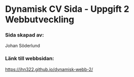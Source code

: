 # Dynamisk CV Sida - Uppgift 2 Webbutveckling

### Sida skapad av:

Johan Söderlund

### Länk till webbsidan:

https://jhn322.github.io/dynamisk-webb-2/

<!-- Remove classes for work and school in cv.css as they are depricated -->
<!-- Add more description to readme about this webpage and project -->
<!-- Portfolio: Style the images left, right, left, right and smaller images  -->
<!-- Gissa numret: Reset knapp, stänga av gissa knapp -->
<!-- ta bort cursor pointer på cv sida och andra sidor -->
